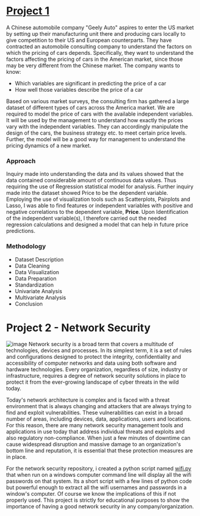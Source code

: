 # [Project 1](https://github.com/Josiah-Jovido/Projects/blob/main/Car_price_prediction/Group_A_Car_Price_Prediction.ipynb)
A Chinese automobile company "Geely Auto" aspires to enter the US market by setting up their manufacturing unit there and producing cars locally to give competition to their US and European counterparts. They have contracted an automobile consulting company to understand the factors on which the pricing of cars depends.
Specifically, they want to understand the factors affecting the pricing of cars in the American market, since those may be very different from the Chinese market. The company wants to know:

* Which variables are significant in predicting the price of a car
* How well those variables describe the price of a car

Based on various market surveys, the consulting firm has gathered a large dataset of different types of cars across the America market. We are required to model the price of cars with the available independent variables. It will be used by the management to understand how exactly the prices vary with the independent variables.
They can accordingly manipulate the design of the cars, the business strategy etc. to meet certain price levels. Further, the model will be a good way for management to understand the pricing dynamics of a new market.

### Approach
Inquiry made into understanding the data and its values showed that the data contained considerable amount of continuous data values. Thus requiring the use of Regression statistical model for analysis.
Further inquiry made into the dataset showed Price to be the dependent variable. Employing the use of visualization tools such as Scatterplots, Pairplots and Lasso, I was able to find features or independent variables with positive and negative correlations to the dependent variable, **Price**. 
Upon Identification of the independent variable(s), I therefore carried out the needed regression calculations and designed a model that can help in future price predictions.

### Methodology
* Dataset Description
* Data Cleaning
* Data Visualization
* Data Preparation
* Standardization
* Univariate Analysis
* Multivariate Analysis
* Conclusion

# Project 2 - Network Security
![image](https://panpacificagency.com/wp-content/uploads/2018/12/cyber-banner-1024x512.jpg)
Network security is a broad term that covers a multitude of technologies, devices and processes. In its simplest term, it is a set of rules and configurations designed to protect the integrity, confidentiality and accessibility of computer networks and data using both software and hardware technologies. Every organization, regardless of size, industry or infrastructure, requires a degree of network security solutions in place to protect it from the ever-growing landscape of cyber threats in the wild today.

Today's network architecture is complex and is faced with a threat environment that is always changing and attackers that are always trying to find and exploit vulnerabilities. These vulnerabilities can exist in a broad number of areas, including devices, data, applications, users and locations. For this reason, there are many network security management tools and applications in use today that address individual threats and exploits and also regulatory non-compliance. When just a few minutes of downtime can cause widespread disruption and massive damage to an organization's bottom line and reputation, it is essential that these protection measures are in place.

For the network security repository, i created a python script named [wifi.py](https://github.com/Josiah-Jovido/Projects/blob/main/Network_security/wifi.py) that when run on a windows computer command line will display all the wifi passwords on that system. Its a short script with a few lines of python code but powerful enough to extract all the wifi usernames and passwords in a window's computer. Of course we know the implications of this if not properly used. This project is strictly for educational purposes to show the importance of having a good network security in any company/organization.


